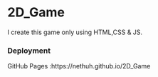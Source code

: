 # 2D_Game
I create this game only using HTML,CSS &amp; JS.

<h3>Deployment</h3>
GitHub Pages :https://nethuh.github.io/2D_Game <br>
